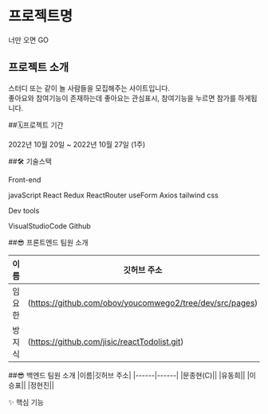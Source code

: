 # 프로젝트명

너만 오면 GO

## 프로젝트 소개

스터디 또는 같이 놀 사람들을 모집해주는 사이트입니다.   
좋아요와 참여기능이 존재하는데 좋아요는 관심표시, 참여기능을 누르면 참가를 하게됩니다.

##🗓프로젝트 기간

2022년 10월 20일 ~ 2022년 10월 27일 (1주)

##🛠 기술스택

Front-end

javaScript React Redux ReactRouter useForm Axios tailwind css

Dev tools

VisualStudioCode Github

##😎 프론트엔드 팀원 소개

|이름|깃허브 주소|
|------|------|
|임요한|(https://github.com/obov/youcomwego2/tree/dev/src/pages)|
|방지식|(https://github.com/jisic/reactTodolist.git)|

##😎 백엔드 팀원 소개
|이름|깃허브 주소|
|------|------|
|문종현(C)||
|유동희||
|이승표||
|정현진||

✨ 핵심 기능

